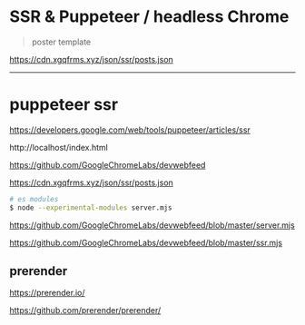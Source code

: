 # SSR & Puppeteer / headless Chrome

> poster template

https://cdn.xgqfrms.xyz/json/ssr/posts.json

***

# puppeteer ssr

https://developers.google.com/web/tools/puppeteer/articles/ssr

http://localhost/index.html


https://github.com/GoogleChromeLabs/devwebfeed


https://cdn.xgqfrms.xyz/json/ssr/posts.json



```sh
# es modules
$ node --experimental-modules server.mjs

```

https://github.com/GoogleChromeLabs/devwebfeed/blob/master/server.mjs

https://github.com/GoogleChromeLabs/devwebfeed/blob/master/ssr.mjs

## prerender

https://prerender.io/

https://github.com/prerender/prerender/



